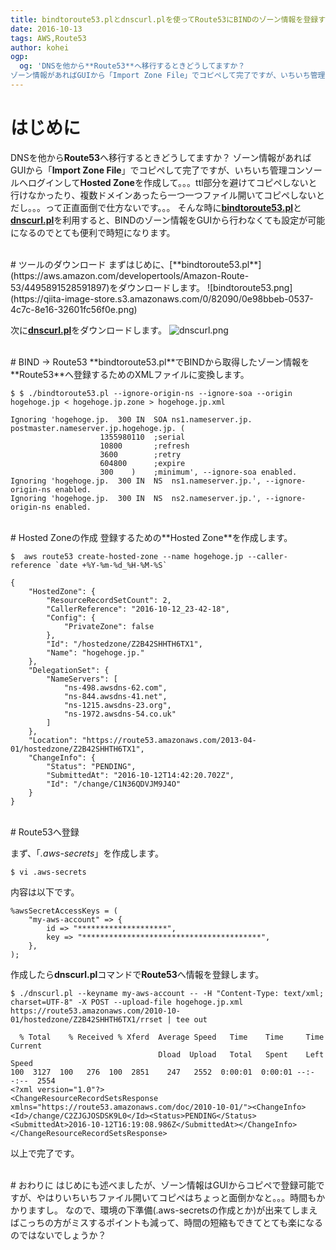 ```yaml
---
title: bindtoroute53.plとdnscurl.plを使ってRoute53にBINDのゾーン情報を登録する。
date: 2016-10-13
tags: AWS,Route53
author: kohei
ogp:
  og: 'DNSを他から**Route53**へ移行するときどうしてますか？
ゾーン情報があればGUIから「Import Zone File」でコピペして完了ですが、いちいち管理コンソールへログインしてHosted Zoneを作成して。。。ttl部分を避けてコピペしないと行けなかったり、複数ドメインあったら一つ一つファイル開いてコピペしないとだ>し。。。って正直面倒で仕方ないです。。。'
---
```


# はじめに
DNSを他から**Route53**へ移行するときどうしてますか？
ゾーン情報があればGUIから「**Import Zone File**」でコピペして完了ですが、いちいち管理コンソールへログインして**Hosted Zone**を作成して。。。ttl部分を避けてコピペしないと行けなかったり、複数ドメインあったら一つ一つファイル開いてコピペしないとだし。。。って正直面倒で仕方ないです。。。
そんな時に[**bindtoroute53.pl**](https://aws.amazon.com/developertools/Amazon-Route-53/4495891528591897)と[**dnscurl.pl**](https://aws.amazon.com/developertools/Amazon-Route-53/9706686376855511)を利用すると、BINDのゾーン情報をGUIから行わなくても設定が可能になるのでとても便利で時短になります。


<br>
# ツールのダウンロード
まずはじめに、[**bindtoroute53.pl**](https://aws.amazon.com/developertools/Amazon-Route-53/4495891528591897)をダウンロードします。
![bindtoroute53.png](https://qiita-image-store.s3.amazonaws.com/0/82090/0e98bbeb-0537-4c7c-8e16-32601fc56f0e.png)

次に[**dnscurl.pl**](https://aws.amazon.com/developertools/Amazon-Route-53/9706686376855511)をダウンロードします。
![dnscurl.png](https://qiita-image-store.s3.amazonaws.com/0/82090/565117de-80f4-193f-9947-07811c9f33b0.png)


<br>
# BIND → Route53
**bindtoroute53.pl**でBINDから取得したゾーン情報を**Route53**へ登録するためのXMLファイルに変換します。

```bash:変換
$ $ ./bindtoroute53.pl --ignore-origin-ns --ignore-soa --origin hogehoge.jp < hogehoge.jp.zone > hogehoge.jp.xml

Ignoring 'hogehoge.jp.	300	IN	SOA	ns1.nameserver.jp. postmaster.nameserver.jp.hogehoge.jp. (
					1355980110	;serial
					10800     	;refresh
					3600      	;retry
					604800    	;expire
					300    )	;minimum', --ignore-soa enabled.
Ignoring 'hogehoge.jp.	300	IN	NS	ns1.nameserver.jp.', --ignore-origin-ns enabled.
Ignoring 'hogehoge.jp.	300	IN	NS	ns2.nameserver.jp.', --ignore-origin-ns enabled.
```

<br>
# Hosted  Zoneの作成
登録するための**Hosted Zone**を作成します。

```bash:HostedZone作成
$  aws route53 create-hosted-zone --name hogehoge.jp --caller-reference `date +%Y-%m-%d_%H-%M-%S`

{
    "HostedZone": {
        "ResourceRecordSetCount": 2, 
        "CallerReference": "2016-10-12_23-42-18", 
        "Config": {
            "PrivateZone": false
        }, 
        "Id": "/hostedzone/Z2B42SHHTH6TX1", 
        "Name": "hogehoge.jp."
    }, 
    "DelegationSet": {
        "NameServers": [
            "ns-498.awsdns-62.com", 
            "ns-844.awsdns-41.net", 
            "ns-1215.awsdns-23.org", 
            "ns-1972.awsdns-54.co.uk"
        ]
    }, 
    "Location": "https://route53.amazonaws.com/2013-04-01/hostedzone/Z2B42SHHTH6TX1", 
    "ChangeInfo": {
        "Status": "PENDING", 
        "SubmittedAt": "2016-10-12T14:42:20.702Z", 
        "Id": "/change/C1N36QDVJM9J4O"
    }
}
```


<br>
# Route53へ登録

まず、「*.aws-secrets*」を作成します。

```bash:設定ファイル作成
$ vi .aws-secrets 
```

内容は以下です。

```bash:.aws-secrets
%awsSecretAccessKeys = (
    "my-aws-account" => {
        id => "********************",
        key => "****************************************",
    },
);
```

作成したら**dnscurl.pl**コマンドで**Route53**へ情報を登録します。

```bash:登録
$ ./dnscurl.pl --keyname my-aws-account -- -H "Content-Type: text/xml; charset=UTF-8" -X POST --upload-file hogehoge.jp.xml https://route53.amazonaws.com/2010-10-01/hostedzone/Z2B42SHHTH6TX1/rrset | tee out

  % Total    % Received % Xferd  Average Speed   Time    Time     Time  Current
                                 Dload  Upload   Total   Spent    Left  Speed
100  3127  100   276  100  2851    247   2552  0:00:01  0:00:01 --:--:--  2554
<?xml version="1.0"?>
<ChangeResourceRecordSetsResponse xmlns="https://route53.amazonaws.com/doc/2010-10-01/"><ChangeInfo><Id>/change/C2ZJGJOSDSK9L0</Id><Status>PENDING</Status><SubmittedAt>2016-10-12T16:19:08.986Z</SubmittedAt></ChangeInfo></ChangeResourceRecordSetsResponse>
```

以上で完了です。


<br>
# おわりに
はじめにも述べましたが、ゾーン情報はGUIからコピペで登録可能ですが、やはりいちいちファイル開いてコピペはちょっと面倒かなと。。。時間もかかりますし。
なので、環境の下準備(.aws-secretsの作成とか)が出来てしまえばこっちの方がミスするポイントも減って、時間の短縮もできてとても楽になるのではないでしょうか？

